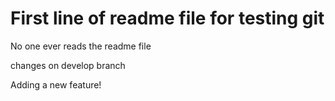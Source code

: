 # First line of readme file for testing git

No one ever reads the readme file

changes on develop branch

Adding a new feature!